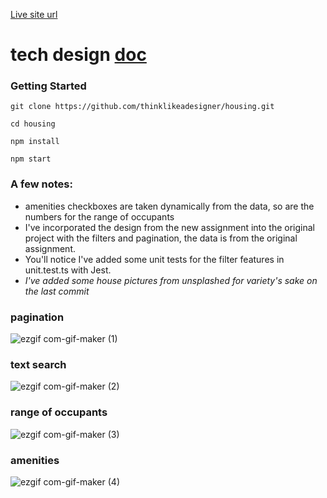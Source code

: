 [Live site url](https://stupendous-babka-e916ef.netlify.app/)

# tech design [doc](https://docs.google.com/document/d/1rX8MgcOrfFdsoIkdtsDi9UsIh3qLm4orKlPWnSJj66w/edit#)

### Getting Started
``` git clone https://github.com/thinklikeadesigner/housing.git ```

``` cd housing ```

``` npm install ```

``` npm start ```

### A few notes:
- amenities checkboxes are taken dynamically from the data, so are the numbers for the range of occupants
- I've incorporated the design from the new assignment into the original project with the filters and pagination, the data is from the original assignment.
- You'll notice I've added some unit tests for the filter features in unit.test.ts with Jest.
- *I've added some house pictures from unsplashed for variety's sake on the last commit*

### pagination
![ezgif com-gif-maker (1)](https://user-images.githubusercontent.com/58955802/200453735-cedc12eb-6094-4546-aca5-5f0f8fbca386.gif)

### text search
![ezgif com-gif-maker (2)](https://user-images.githubusercontent.com/58955802/200454105-794a03bf-e27a-41a9-918e-c065a5912415.gif)

### range of occupants
![ezgif com-gif-maker (3)](https://user-images.githubusercontent.com/58955802/200454296-11b10773-2e17-4710-a6a9-d27753556cb8.gif)

### amenities
![ezgif com-gif-maker (4)](https://user-images.githubusercontent.com/58955802/200454523-22d7ee46-0b83-436c-b717-e2b41a90399a.gif)

